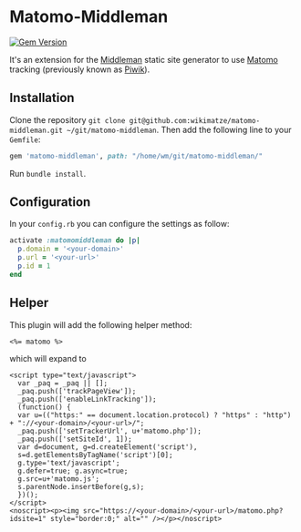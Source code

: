 # Matomo-Middleman
[![Gem Version](https://badge.fury.io/rb/matomo-middleman.svg)](https://badge.fury.io/rb/matomo-middleman)

It's an extension for the [Middleman](http://middlemanapp.com/) static site generator
to use [Matomo](https://matomo.org/) tracking (previously known as [Piwik](https://matomo.org/blog/2018/01/matomo-is-now-matomo/)).


## Installation

Clone the repository `git clone git@github.com:wikimatze/matomo-middleman.git ~/git/matomo-middleman`.
Then add the following line to your `Gemfile`:


```ruby
gem 'matomo-middleman', path: "/home/wm/git/matomo-middleman/"
```

Run `bundle install`.


## Configuration

In your `config.rb` you can configure the settings as follow:

```ruby
activate :matomomiddleman do |p|
  p.domain = '<your-domain>'
  p.url = '<your-url>'
  p.id = 1
end
```


## Helper

This plugin will add the following helper method:

```erb
<%= matomo %>
```


which will expand to


```erb
<script type="text/javascript">
  var _paq = _paq || [];
  _paq.push(['trackPageView']);
  _paq.push(['enableLinkTracking']);
  (function() {
  var u=(("https:" == document.location.protocol) ? "https" : "http") + "://<your-domain>/<your-url>/";
  _paq.push(['setTrackerUrl', u+'matomo.php']);
  _paq.push(['setSiteId', 1]);
  var d=document, g=d.createElement('script'),
  s=d.getElementsByTagName('script')[0];
  g.type='text/javascript';
  g.defer=true; g.async=true;
  g.src=u+'matomo.js';
  s.parentNode.insertBefore(g,s);
  })();
</script>
<noscript><p><img src="https://<your-domain>/<your-url>/matomo.php?idsite=1" style="border:0;" alt="" /></p></noscript>
```

